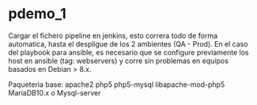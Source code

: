 # pdemo_1

Cargar el fichero pipeline en jenkins, esto correra todo de forma automatica, hasta el despligue de los 2 ambientes (QA - Prod).
En el caso del playbook para ansible, es necesario que se configure previamente los host en ansible (tag: webservers) y corre sin problemas en equipos basados en Debian > 8.x.

Paqueteria base:
apache2
php5 php5-mysql libapache-mod-php5
MariaDB10.x o Mysql-server
